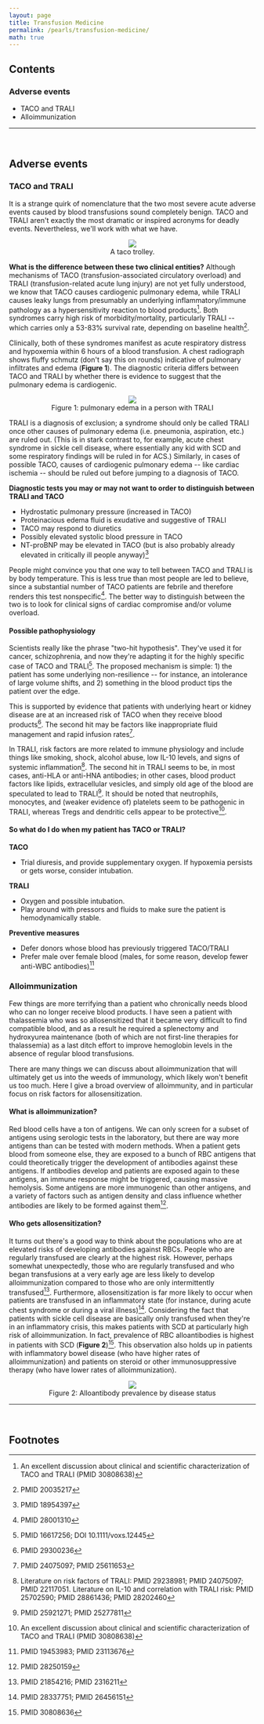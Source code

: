 ```yaml
---
layout: page
title: Transfusion Medicine
permalink: /pearls/transfusion-medicine/
math: true
---
```


## Contents
### Adverse events
* TACO and TRALI
* Alloimmunization

___  
&nbsp;  

## Adverse events ##
### TACO and TRALI ###
It is a strange quirk of nomenclature that the two most severe acute adverse events caused by blood transfusions sound completely benign. TACO and TRALI aren't exactly the most dramatic or inspired acronyms for deadly events. Nevertheless, we'll work with what we have.  

<center>
<figure>
  <img src="{{site.url}}/images/taco_trali.jpeg"/>
  <figcaption>A taco trolley.</figcaption>
</figure>
</center>

**What is the difference between these two clinical entities?** Although mechanisms of TACO (transfusion-associated circulatory overload) and TRALI (transfusion-related acute lung injury) are not yet fully understood, we know that TACO causes cardiogenic pulmonary edema, while TRALI causes leaky lungs from presumably an underlying inflammatory/immune pathology as a hypersensitivity reaction to blood products[^1]. Both syndromes carry high risk of morbidity/mortality, particularly TRALI -- which carries only a 53-83% survival rate, depending on baseline health[^2].  

Clinically, both of these syndromes manifest as acute respiratory distress and hypoxemia within 6 hours of a blood transfusion. A chest radiograph shows fluffy schmutz (don't say this on rounds) indicative of pulmonary infiltrates and edema (**Figure 1**). The diagnostic criteria differs between TACO and TRALI by whether there is evidence to suggest that the pulmonary edema is cardiogenic.  

<center>
<figure>
  <img src="{{site.url}}/images/trali_lung.png"/>
  <figcaption>Figure 1: pulmonary edema in a person with TRALI</figcaption>
</figure>
</center>

TRALI is a diagnosis of exclusion; a syndrome should only be called TRALI once other causes of pulmonary edema (i.e. pneumonia, aspiration, etc.) are ruled out. (This is in stark contrast to, for example, acute chest syndrome in sickle cell disease, where essentially any kid with SCD and some respiratory findings will be ruled in for ACS.) Similarly, in cases of possible TACO, causes of cardiogenic pulmonary edema -- like cardiac ischemia -- should be ruled out before jumping to a diagnosis of TACO.  

**Diagnostic tests you may or may not want to order to distinguish between TRALI and TACO**
* Hydrostatic pulmonary pressure (increased in TACO)
* Proteinacious edema fluid is exudative and suggestive of TRALI
* TACO may respond to diuretics
* Possibly elevated systolic blood pressure in TACO
* NT-proBNP may be elevated in TACO (but is also probably already elevated in critically ill people anyway)[^3]  

People might convince you that one way to tell between TACO and TRALI is by body temperature. This is less true than most people are led to believe, since a substantial number of TACO patients are febrile and therefore renders this test nonspecific[^4]. The better way to distinguish between the two is to look for clinical signs of cardiac compromise and/or volume overload.  

#### Possible pathophysiology ####

Scientists really like the phrase "two-hit hypothesis". They've used it for cancer, schizophrenia, and now they're adapting it for the highly specific case of TACO and TRALI[^5]. The proposed mechanism is simple: 1) the patient has some underlying non-resilience -- for instance, an intolerance of large volume shifts, and 2) something in the blood product tips the patient over the edge.  

This is supported by evidence that patients with underlying heart or kidney disease are at an increased risk of TACO when they receive blood products[^6]. The second hit may be factors like inappropriate fluid management and rapid infusion rates[^8].  

In TRALI, risk factors are more related to immune physiology and include things like smoking, shock, alcohol abuse, low IL-10 levels, and signs of systemic inflammation[^7]. The second hit in TRALI seems to be, in most cases, anti-HLA or anti-HNA antibodies; in other cases, blood product factors like lipids, extracellular vesicles, and simply old age of the blood are speculated to lead to TRALI[^9]. It should be noted that neutrophils, monocytes, and (weaker evidence of) platelets seem to be pathogenic in TRALI, whereas Tregs and dendritic cells appear to be protective[^1].  

#### So what do I do when my patient has TACO or TRALI? ####

**TACO**
* Trial diuresis, and provide supplementary oxygen. If hypoxemia persists or gets worse, consider intubation.

**TRALI**
* Oxygen and possible intubation.
* Play around with pressors and fluids to make sure the patient is hemodynamically stable.

**Preventive measures**
* Defer donors whose blood has previously triggered TACO/TRALI
* Prefer male over female blood (males, for some reason, develop fewer anti-WBC antibodies)[^10]



### Alloimmunization ###

Few things are more terrifying than a patient who chronically needs blood who can no longer receive blood products. I have seen a patient with thalassemia who was so allosensitized that it became very difficult to find compatible blood, and as a result he required a splenectomy and hydroxyurea maintenance (both of which are not first-line therapies for thalassemia) as a last ditch effort to improve hemoglobin levels in the absence of regular blood transfusions.  

There are many things we can discuss about alloimmunization that will ultimately get us into the weeds of immunology, which likely won't benefit us too much. Here I give a broad overview of alloimmunity, and in particular focus on risk factors for allosensitization.  

#### What is alloimmunization? ####

Red blood cells have a ton of antigens. We can only screen for a subset of antigens using serologic tests in the laboratory, but there are way more antigens than can be tested with modern methods. When a patient gets blood from someone else, they are exposed to a bunch of RBC antigens that could theoretically trigger the development of antibodies against these antigens. If antibodies develop and patients are exposed again to these antigens, an immune response might be triggered, causing massive hemolysis. Some antigens are more immunogenic than other antigens, and a variety of factors such as antigen density and class influence whether antibodies are likely to be formed against them[^11].  

#### Who gets allosensitization? ####

It turns out there's a good way to think about the populations who are at elevated risks of developing antibodies against RBCs. People who are regularly transfused are clearly at the highest risk. However, perhaps somewhat unexpectedly, those who are regularly transfused and who began transfusions at a very early age are less likely to develop alloimmunization compared to those who are only intermittently transfused[^12]. Furthermore, allosensitization is far more likely to occur when patients are transfused in an inflammatory state (for instance, during acute chest syndrome or during a viral illness)[^13]. Considering the fact that patients with sickle cell disease are basically only transfused when they're in an inflammatory crisis, this makes patients with SCD at particularly high risk of alloimmunization. In fact, prevalence of RBC alloantibodies is highest in patients with SCD (**Figure 2**)[^14]. This observation also holds up in patients with inflammatory bowel disease (who have higher rates of alloimmunization) and patients on steroid or other immunosuppressive therapy (who have lower rates of alloimmunization).

<center>
<figure>
  <img src="{{site.url}}/images/allo_scd.jpg" style="max-width: 500px; height: auto"/>
  <figcaption>Figure 2: Alloantibody prevalence by disease status</figcaption>
</figure>
</center>

___  
&nbsp;  

## Footnotes ##
[^1]: An excellent discussion about clinical and scientific characterization of TACO and TRALI (PMID 30808638)  
[^2]: PMID 20035217
[^3]: PMID 18954397
[^4]: PMID 28001310
[^5]: PMID 16617256; DOI 10.1111/voxs.12445
[^6]: PMID 29300236
[^7]: Literature on risk factors of TRALI: PMID 29238981; PMID 24075097; PMID 22117051. Literature on IL-10 and correlation with TRALI risk: PMID 25702590; PMID 28861436; PMID 28202460
[^8]: PMID 24075097; PMID 25611653
[^9]: PMID 25921271; PMID 25277811
[^10]: PMID 19453983; PMID 23113676
[^11]: PMID 28250159
[^12]: PMID 21854216; PMID 2316211
[^13]: PMID 28337751; PMID 26456151
[^14]: PMID 30808636